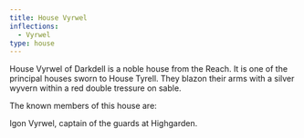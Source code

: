 ```yaml
---
title: House Vyrwel
inflections:
  - Vyrwel
type: house
---
```


 House Vyrwel of Darkdell is a noble house from the Reach. It is one of the principal houses sworn to House Tyrell. They blazon their arms with a silver wyvern within a red double tressure on sable.

The known members of this house are:

Igon Vyrwel, captain of the guards at Highgarden.


